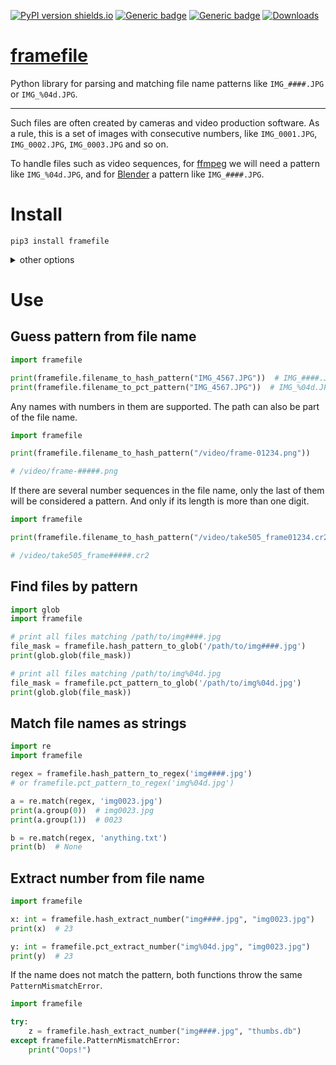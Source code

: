 [![PyPI version shields.io](https://img.shields.io/pypi/v/framefile.svg)](https://pypi.python.org/pypi/framefile/)
[![Generic badge](https://img.shields.io/badge/Python-3.7+-blue.svg)](#)
[![Generic badge](https://img.shields.io/badge/Tested_on-Windows%20|%20Linux-blue.svg)](#)
[![Downloads](https://pepy.tech/badge/framefile/month)](https://pepy.tech/project/framefile)

# [framefile](https://github.com/rtmigo/framefile_py#readme)

Python library for parsing and matching file name patterns like `IMG_####.JPG` or 
`IMG_%04d.JPG`.

---

Such files are often created by cameras and video production software.
As a rule, this is a set of images with consecutive numbers, 
like `IMG_0001.JPG`, `IMG_0002.JPG`, `IMG_0003.JPG` and so on.

To handle files such as video sequences, for [ffmpeg](https://www.ffmpeg.org/)
we will need a pattern like `IMG_%04d.JPG`, and for [Blender](https://www.blender.org/)
a pattern like `IMG_####.JPG`.

# Install

```
pip3 install framefile
```

<details>
<summary>other options</summary>

#### Install pre-release from GitHub:
```
pip3 install git+https://github.com/rtmigo/framefile_py@staging#egg=framefile
```

</details>

# Use

## Guess pattern from file name

```python
import framefile

print(framefile.filename_to_hash_pattern("IMG_4567.JPG"))  # IMG_####.JPG
print(framefile.filename_to_pct_pattern("IMG_4567.JPG"))  # IMG_%04d.JPG
```

Any names with numbers in them are supported. The path can also be part of 
the file name.

```python
import framefile

print(framefile.filename_to_hash_pattern("/video/frame-01234.png"))

# /video/frame-#####.png
```

If there are several number sequences in the file name, only the last of them 
will be considered a pattern. And only if its length is more than one digit.

```python
import framefile

print(framefile.filename_to_hash_pattern("/video/take505_frame01234.cr2"))

# /video/take505_frame#####.cr2
```


## Find files by pattern

```python
import glob
import framefile

# print all files matching /path/to/img####.jpg
file_mask = framefile.hash_pattern_to_glob('/path/to/img####.jpg')
print(glob.glob(file_mask))

# print all files matching /path/to/img%04d.jpg
file_mask = framefile.pct_pattern_to_glob('/path/to/img%04d.jpg')
print(glob.glob(file_mask))
```

## Match file names as strings

```python
import re
import framefile

regex = framefile.hash_pattern_to_regex('img####.jpg')
# or framefile.pct_pattern_to_regex('img%04d.jpg')

a = re.match(regex, 'img0023.jpg')
print(a.group(0))  # img0023.jpg
print(a.group(1))  # 0023

b = re.match(regex, 'anything.txt')
print(b)  # None
```

## Extract number from file name

```python
import framefile

x: int = framefile.hash_extract_number("img####.jpg", "img0023.jpg")
print(x)  # 23

y: int = framefile.pct_extract_number("img%04d.jpg", "img0023.jpg")
print(y)  # 23
```

If the name does not match the pattern, both functions throw the same `PatternMismatchError`.

```python
import framefile

try:
    z = framefile.hash_extract_number("img####.jpg", "thumbs.db")
except framefile.PatternMismatchError:
    print("Oops!")
```
